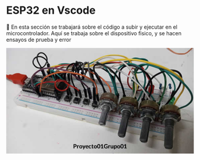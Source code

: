 # ESP32 en Vscode

:pushpin: En esta sección se trabajará sobre el código a subir y ejecutar en el microcontrolador. Aquí se trabaja sobre el dispositivo fisico, y se hacen ensayos de prueba y error 

![proyectoesp32](recursos/cfba7c73-a66e-4744-ad46-66f686aafdbf.jpg)
